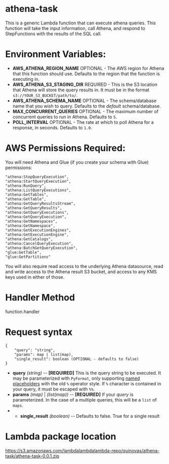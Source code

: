 # athena-task
This is a generic Lambda function that can execute athena queries. This function will take the input information, call Athena, and respond to StepFunctions with the results of the SQL call.

# Environment Variables:
- **AWS_ATHENA_REGION_NAME** OPTIONAL - The AWS region for Athena that this function should use. Defaults to the region that the function is executing in.
- **AWS_ATHENA_S3_STAGING_DIR** REQUIRED - This is the S3 location that Athena will store the query results in. It must be in the format `s3://YOUR_S3_BUCKET/path/to/`.
- **AWS_ATHENA_SCHEMA_NAME** OPTIONAL - The schema/database name that you wish to query. Defaults to the _default_ schema/database.
- **MAX_CONCURRENT_QUERIES** OPTIONAL - The maximum number of concurrent queries to run in Athena. Defaults to `5`.
- **POLL_INTERVAL** OPTIONAL - The rate at which to poll Athena for a response, in seconds. Defaults to `1.0`.

# AWS Permissions Required:
You will need Athena and Glue (if you create your schema with Glue) permissions:
```
"athena:StopQueryExecution",
"athena:StartQueryExecution",
"athena:RunQuery",
"athena:ListQueryExecutions",
"athena:GetTables",
"athena:GetTable",
"athena:GetQueryResultsStream",
"athena:GetQueryResults",
"athena:GetQueryExecutions",
"athena:GetQueryExecution",
"athena:GetNamespaces",
"athena:GetNamespace",
"athena:GetExecutionEngines",
"athena:GetExecutionEngine",
"athena:GetCatalogs",
"athena:CancelQueryExecution",
"athena:BatchGetQueryExecution",
"glue:GetTable",
"glue:GetPartitions"
```
You will also require read access to the underlying Athena datasource, read and write access to the Athena result S3 bucket, and access to any KMS keys used in either of those.

# Handler Method
function.handler

# Request syntax
```
{
    "query": "string",
    "params": map | list(map),
    "single_result": boolean (OPTIONAL - defaults to false)
}
```
- **query** _(string)_ -- **[REQUIRED]**
 This is the query string to be executed. It may be parameterized with `PyFormat`, only supporting [named placeholders](https://pyformat.info/#named_placeholders) with the old `%` operator style. If `%` character is contained in your query, it must be escaped with `%%`. 
- **params** _(map)_ | _(list(map))_ -- **[REQUIRED]** 
 If your _query_ is parameterized. In the case of a multiple queries, this will be a `list` of `maps`.
- - **single_result** _(boolean)_ -- 
 Defaults to false. True for a single result

 
# Lambda package location
https://s3.amazonaws.com/lambdalambdalambda-repo/quinovas/athena-task/athena-task-0.0.1.zip


